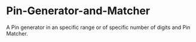 # Pin-Generator-and-Matcher
A Pin generator in an specific range or of specific number of digits and Pin Matcher.
